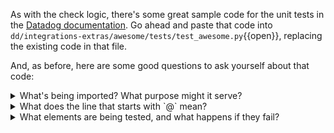 As with the check logic, there's some great sample code for the unit tests in the [Datadog documentation](https://docs.datadoghq.com/developers/integrations/new_check_howto/#writing-tests). Go ahead and paste that code into `dd/integrations-extras/awesome/tests/test_awesome.py`{{open}}, replacing the existing code in that file.

And, as before, here are some good questions to ask yourself about that code:
<details>
  <summary>What's being imported? What purpose might it serve?</summary>
  
  - `pytest` is imported. [It](https://docs.pytest.org/en/stable/) is a testing framework for Python.
  
</details>
<details>
  <summary>What does the line that starts with `@` mean?</summary>
  
  - [This](https://docs.pytest.org/en/stable/example/markers.html) marks a block of tests so that we can specify them later when we want to run them. The "mark" in this case is `unit`. 
  
</details>
<details>
  <summary>What elements are being tested, and what happens if they fail?</summary>
  
  - The first 3 tests check to make sure that a `ConfigurationError` is raised for an empty instance, an instance with only the url, and an instance with only a search string. The last test makes sure that a "proper" configuration with a url and a search string does not throw an error.
  
</details>